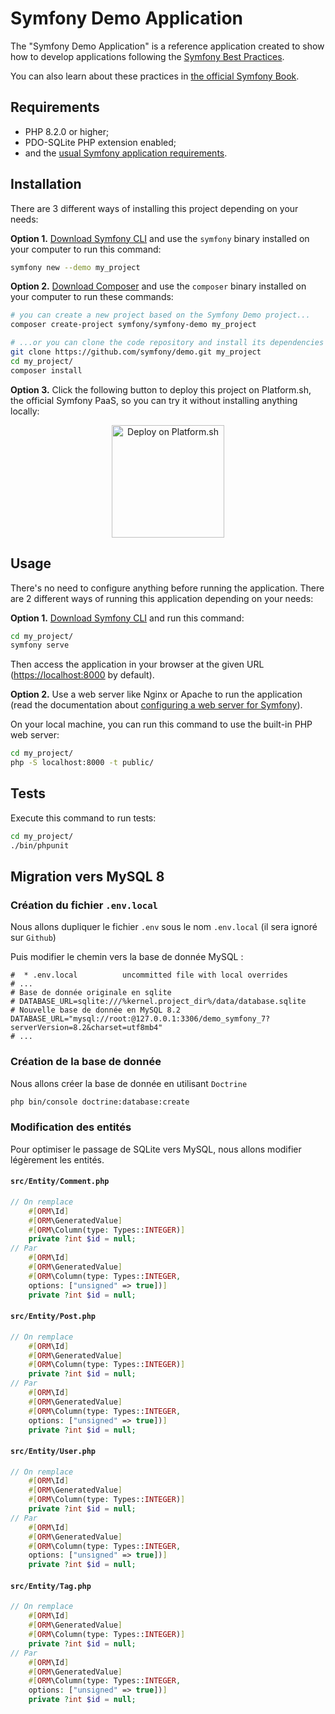 Symfony Demo Application
========================

The "Symfony Demo Application" is a reference application created to show how
to develop applications following the [Symfony Best Practices][1].

You can also learn about these practices in [the official Symfony Book][5].

Requirements
------------

  * PHP 8.2.0 or higher;
  * PDO-SQLite PHP extension enabled;
  * and the [usual Symfony application requirements][2].

Installation
------------

There are 3 different ways of installing this project depending on your needs:

**Option 1.** [Download Symfony CLI][4] and use the `symfony` binary installed
on your computer to run this command:

```bash
symfony new --demo my_project
```

**Option 2.** [Download Composer][6] and use the `composer` binary installed
on your computer to run these commands:

```bash
# you can create a new project based on the Symfony Demo project...
composer create-project symfony/symfony-demo my_project

# ...or you can clone the code repository and install its dependencies
git clone https://github.com/symfony/demo.git my_project
cd my_project/
composer install
```

**Option 3.** Click the following button to deploy this project on Platform.sh,
the official Symfony PaaS, so you can try it without installing anything locally:

<p align="center">
<a href="https://console.platform.sh/projects/create-project?template=https://raw.githubusercontent.com/symfonycorp/platformsh-symfony-template-metadata/main/symfony-demo.template.yaml&utm_content=symfonycorp&utm_source=github&utm_medium=button&utm_campaign=deploy_on_platform"><img src="https://platform.sh/images/deploy/lg-blue.svg" alt="Deploy on Platform.sh" width="180px" /></a>
</p>

Usage
-----

There's no need to configure anything before running the application. There are
2 different ways of running this application depending on your needs:

**Option 1.** [Download Symfony CLI][4] and run this command:

```bash
cd my_project/
symfony serve
```

Then access the application in your browser at the given URL (<https://localhost:8000> by default).

**Option 2.** Use a web server like Nginx or Apache to run the application
(read the documentation about [configuring a web server for Symfony][3]).

On your local machine, you can run this command to use the built-in PHP web server:

```bash
cd my_project/
php -S localhost:8000 -t public/
```

Tests
-----

Execute this command to run tests:

```bash
cd my_project/
./bin/phpunit
```



## Migration vers MySQL 8

### Création du fichier `.env.local`

Nous allons dupliquer le fichier `.env` sous le nom `.env.local`
(il sera ignoré sur `Github`)

Puis modifier le chemin vers la base de donnée MySQL :

```dotenv
#  * .env.local          uncommitted file with local overrides
# ...
# Base de donnée originale en sqlite
# DATABASE_URL=sqlite:///%kernel.project_dir%/data/database.sqlite
# Nouvelle base de donnée en MySQL 8.2
DATABASE_URL="mysql://root:@127.0.0.1:3306/demo_symfony_7?serverVersion=8.2&charset=utf8mb4"
# ...
```

### Création de la base de donnée

Nous allons créer la base de donnée en utilisant `Doctrine`

```bash
php bin/console doctrine:database:create 
```

### Modification des entités

Pour optimiser le passage de SQLite vers MySQL, nous allons modifier légèrement les entités.

#### `src/Entity/Comment.php`

```php
// On remplace
    #[ORM\Id]
    #[ORM\GeneratedValue]
    #[ORM\Column(type: Types::INTEGER)]
    private ?int $id = null;
// Par
    #[ORM\Id]
    #[ORM\GeneratedValue]
    #[ORM\Column(type: Types::INTEGER, 
    options: ["unsigned" => true])]
    private ?int $id = null;
```

#### `src/Entity/Post.php`

```php
// On remplace
    #[ORM\Id]
    #[ORM\GeneratedValue]
    #[ORM\Column(type: Types::INTEGER)]
    private ?int $id = null;
// Par
    #[ORM\Id]
    #[ORM\GeneratedValue]
    #[ORM\Column(type: Types::INTEGER, 
    options: ["unsigned" => true])]
    private ?int $id = null;
```

#### `src/Entity/User.php`

```php
// On remplace
    #[ORM\Id]
    #[ORM\GeneratedValue]
    #[ORM\Column(type: Types::INTEGER)]
    private ?int $id = null;
// Par
    #[ORM\Id]
    #[ORM\GeneratedValue]
    #[ORM\Column(type: Types::INTEGER, 
    options: ["unsigned" => true])]
    private ?int $id = null;
```

#### `src/Entity/Tag.php`

```php
// On remplace
    #[ORM\Id]
    #[ORM\GeneratedValue]
    #[ORM\Column(type: Types::INTEGER)]
    private ?int $id = null;
// Par
    #[ORM\Id]
    #[ORM\GeneratedValue]
    #[ORM\Column(type: Types::INTEGER, 
    options: ["unsigned" => true])]
    private ?int $id = null;
```



[1]: https://symfony.com/doc/current/best_practices.html
[2]: https://symfony.com/doc/current/setup.html#technical-requirements
[3]: https://symfony.com/doc/current/setup/web_server_configuration.html
[4]: https://symfony.com/download
[5]: https://symfony.com/book
[6]: https://getcomposer.org/
